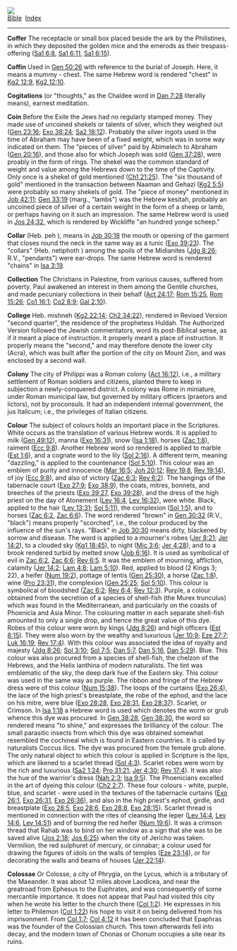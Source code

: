 [![](../../cdshop/ithlogo.png)](../../index)  
[Bible](../index)  [Index](index) 

------------------------------------------------------------------------

<span id="000">**Coffer**</span> The receptacle or small box placed
beside the ark by the Philistines, in which they deposited the golden
mice and the emerods as their trespass-offering ([Sa1
6:8](../kjv/sa1006.htm#008), [Sa1 6:11](../kjv/sa1006.htm#011), [Sa1
6:15](../kjv/sa1006.htm#015)).

<span id="001">**Coffin**</span> Used in [Gen
50:26](../kjv/gen050.htm#026) with reference to the burial of Joseph.
Here, it means a mummy - chest. The same Hebrew word is rendered "chest"
in [Kg2 12:9](../kjv/kg2012.htm#009), [Kg2
12:10](../kjv/kg2012.htm#010).

<span id="002">**Cogitations**</span> (or "thoughts," as the Chaldee
word in [Dan 7:28](../kjv/dan007.htm#028) literally means), earnest
meditation.

<span id="003">**Coin**</span> Before the Exile the Jews had no
regularly stamped money. They made use of uncoined shekels or talents of
silver, which they weighed out ([Gen 23:16](../kjv/gen023.htm#016); [Exo
38:24](../kjv/exo038.htm#024); [Sa2 18:12](../kjv/sa2018.htm#012)).
Probably the silver ingots used in the time of Abraham may have been of
a fixed weight, which was in some way indicated on them. The "pieces of
silver" paid by Abimelech to Abraham ([Gen
20:16](../kjv/gen020.htm#016)), and those also for which Joseph was sold
([Gen 37:28](../kjv/gen037.htm#028)), were proably in the form of rings.
The shekel was the common standard of weight and value among the Hebrews
down to the time of the Captivity. Only once is a shekel of gold
mentioned ([Ch1 21:25](../kjv/ch1021.htm#025)). The "six thousand of
gold" mentioned in the transaction between Naaman and Gehazi ([Kg2
5:5](../kjv/kg2005.htm#005)) were probably so many shekels of gold. The
"piece of money" mentioned in [Job 42:11](../kjv/job042.htm#011); [Gen
33:19](../kjv/gen033.htm#019) (marg., "lambs") was the Hebrew kesitah,
probably an uncoined piece of silver of a certain weight in the form of
a sheep or lamb, or perhaps having on it such an impression. The same
Hebrew word is used in [Jos 24:32](../kjv/jos024.htm#032), which is
rendered by Wickliffe "an hundred yonge scheep."

<span id="004">**Collar**</span> (Heb. peh ), means in [Job
30:18](../kjv/job030.htm#018) the mouth or opening of the garment that
closes round the neck in the same way as a tunic ([Exo
39:23](../kjv/exo039.htm#023)). The "collars" (Heb. netiphoth ) among
the spoils of the Midianites ([Jdg 8:26](../kjv/jdg008.htm#026); R.V.,
"pendants") were ear-drops. The same Hebrew word is rendered "chains" in
[Isa 3:19](../kjv/isa003.htm#019).

<span id="005">**Collection**</span> The Christians in Palestine, from
various causes, suffered from poverty. Paul awakened an interest in them
among the Gentile churches, and made pecuniary collections in their
behalf ([Act 24:17](../kjv/act024.htm#017); [Rom
15:25](../kjv/rom015.htm#025), [Rom 15:26](../kjv/rom015.htm#026); [Co1
16:1](../kjv/co1016.htm#001); [Co2 8:9](../kjv/co2008.htm#009); [Gal
2:10](../kjv/gal002.htm#010)).

<span id="006">**College**</span> Heb. mishneh ([Kg2
22:14](../kjv/kg2022.htm#014); [Ch2 34:22](../kjv/ch2034.htm#022)),
rendered in Revised Version "second quarter", the residence of the
prophetess Huldah. The Authorized Version followed the Jewish
commentators, word its post-Biblical sense, as if it meant a place of
instruction. It properly meant a place of instruction. It properly means
the "second," and may therefore denote the lower city (Acra), which was
built after the portion of the city on Mount Zion, and was enclosed by a
second wall.

<span id="007">**Colony**</span> The city of Philippi was a Roman colony
([Act 16:12](../kjv/act016.htm#012)), i.e., a military settlement of
Roman soldiers and citizens, planted there to keep in subjection a
newly-conquered district. A colony was Rome in miniature, under Roman
municipal law, but governed by military officers (praetors and lictors),
not by proconsuls. It had an independent internal government, the jus
Italicum; i.e., the privileges of Italian citizens.

<span id="008">**Colour**</span> The subject of colours holds an
important place in the Scriptures. White occurs as the translation of
various Hebrew words. It is applied to milk ([Gen
49:12](../kjv/gen049.htm#012)), manna ([Exo
16:31](../kjv/exo016.htm#031)), snow ([Isa
1:18](../kjv/isa001.htm#018)), horses ([Zac
1:8](../kjv/zac001.htm#008)), raiment ([Ecc
9:8](../kjv/ecc009.htm#008)). Another Hebrew word so rendered is applied
to marble ([Est 1:6](../kjv/est001.htm#006)), and a cognate word to the
lily ([Sol 2:16](../kjv/sol002.htm#016)). A different term, meaning
"dazzling," is applied to the countenance ([Sol
5:10](../kjv/sol005.htm#010)). This colour was an emblem of purity and
innocence ([Mar 16:5](../kjv/mar016.htm#005); [Joh
20:12](../kjv/joh020.htm#012); [Rev 19:8](../kjv/rev019.htm#008), [Rev
19:14](../kjv/rev019.htm#014)), of joy ([Ecc
9:8](../kjv/ecc009.htm#008)), and also of victory ([Zac
6:3](../kjv/zac006.htm#003); [Rev 6:2](../kjv/rev006.htm#002)). The
hangings of the tabernacle court ([Exo 27:9](../kjv/exo027.htm#009);
[Exo 38:9](../kjv/exo038.htm#009)), the coats, mitres, bonnets, and
breeches of the priests ([Exo 39:27](../kjv/exo039.htm#027), [Exo
39:28](../kjv/exo039.htm#028)), and the dress of the high priest on the
day of Atonement ([Lev 16:4](../kjv/lev016.htm#004), [Lev
16:32](../kjv/lev016.htm#032)), were white. Black, applied to the hair
([Lev 13:31](../kjv/lev013.htm#031); [Sol 5:11](../kjv/sol005.htm#011)),
the complexion ([Sol 1:5](../kjv/sol001.htm#005)), and to horses ([Zac
6:2](../kjv/zac006.htm#002), [Zac 6:6](../kjv/zac006.htm#006)). The word
rendered "brown" in [Gen 30:32](../kjv/gen030.htm#032) (R.V., "black")
means properly "scorched", i.e., the colour produced by the influence of
the sun's rays. "Black" in [Job 30:30](../kjv/job030.htm#030) means
dirty, blackened by sorrow and disease. The word is applied to a
mourner's robes ([Jer 8:21](../kjv/jer008.htm#021); [Jer
14:2](../kjv/jer014.htm#002)), to a clouded sky ([Kg1
18:45](../kjv/kg1018.htm#045)), to night ([Mic
3:6](../kjv/mic003.htm#006); [Jer 4:28](../kjv/jer004.htm#028)), and to
a brook rendered turbid by melted snow ([Job
6:16](../kjv/job006.htm#016)). It is used as symbolical of evil in [Zac
6:2](../kjv/zac006.htm#002), [Zac 6:6](../kjv/zac006.htm#006); [Rev
6:5](../kjv/rev006.htm#005). It was the emblem of mourning, affliction,
calamity ([Jer 14:2](../kjv/jer014.htm#002); [Lam
4:8](../kjv/lam004.htm#008); [Lam 5:10](../kjv/lam005.htm#010)). Red,
applied to blood (2 Kings 3; 22), a heifer ([Num
19:2](../kjv/num019.htm#002)), pottage of lentis ([Gen
25:30](../kjv/gen025.htm#030)), a horse ([Zac
1:8](../kjv/zac001.htm#008)), wine ([Pro 23:31](../kjv/pro023.htm#031)),
the complexion ([Gen 25:25](../kjv/gen025.htm#025); [Sol
5:10](../kjv/sol005.htm#010)). This colour is symbolical of bloodshed
([Zac 6:2](../kjv/zac006.htm#002); [Rev 6:4](../kjv/rev006.htm#004);
[Rev 12:3](../kjv/rev012.htm#003)). Purple, a colour obtained from the
secretion of a species of shell-fish (the Murex trunculus) which was
found in the Mediterranean, and particularly on the coasts of Phoenicia
and Asia Minor. The colouring matter in each separate shell-fish
amounted to only a single drop, and hence the great value of this dye.
Robes of this colour were worn by kings ([Jdg
8:26](../kjv/jdg008.htm#026)) and high officers ([Est
8:15](../kjv/est008.htm#015)). They were also worn by the wealthy and
luxurious ([Jer 10:9](../kjv/jer010.htm#009); [Eze
27:7](../kjv/eze027.htm#007); [Luk 16:19](../kjv/luk016.htm#019); [Rev
17:4](../kjv/rev017.htm#004)). With this colour was associated the idea
of royalty and majesty ([Jdg 8:26](../kjv/jdg008.htm#026); [Sol
3:10](../kjv/sol003.htm#010); [Sol 7:5](../kjv/sol007.htm#005); [Dan
5:7](../kjv/dan005.htm#007), [Dan 5:16](../kjv/dan005.htm#016), [Dan
5:29](../kjv/dan005.htm#029)). Blue. This colour was also procured from
a species of shell-fish, the chelzon of the Hebrews, and the Helix
ianthina of modern naturalists. The tint was emblematic of the sky, the
deep dark hue of the Eastern sky. This colour was used in the same way
as purple. The ribbon and fringe of the Hebrew dress were of this colour
([Num 15:38](../kjv/num015.htm#038)). The loops of the curtains ([Exo
26:4](../kjv/exo026.htm#004)), the lace of the high priest's
breastplate, the robe of the ephod, and the lace on his mitre, were blue
([Exo 28:28](../kjv/exo028.htm#028), [Exo 28:31](../kjv/exo028.htm#031),
[Exo 28:37](../kjv/exo028.htm#037)). Scarlet, or Crimson. In [Isa
1:18](../kjv/isa001.htm#018) a Hebrew word is used which denotes the
worm or grub whence this dye was procured. In [Gen
38:28](../kjv/gen038.htm#028), [Gen 38:30](../kjv/gen038.htm#030), the
word so rendered means "to shine," and expresses the brilliancy of the
colour. The small parasitic insects from which this dye was obtained
somewhat resembled the cochineal which is found in Eastern countries. It
is called by naturalists Coccus ilics. The dye was procured from the
female grub alone. The only natural object to which this colour is
applied in Scripture is the lips, which are likened to a scarlet thread
([Sol 4:3](../kjv/sol004.htm#003)). Scarlet robes were worn by the rich
and luxurious ([Sa2 1:24](../kjv/sa2001.htm#024); [Pro
31:21](../kjv/pro031.htm#021); [Jer 4:30](../kjv/jer004.htm#030); [Rev
17:4](../kjv/rev017.htm#004)). It was also the hue of the warrior's
dress ([Nah 2:3](../kjv/nah002.htm#003); [Isa
9:5](../kjv/isa009.htm#005)). The Phoenicians excelled in the art of
dyeing this colour ([Ch2 2:7](../kjv/ch2002.htm#007)). These four
colours - white, purple, blue, and scarlet - were used in the textures
of the tabernacle curtains ([Exo 26:1](../kjv/exo026.htm#001), [Exo
26:31](../kjv/exo026.htm#031), [Exo 26:36](../kjv/exo026.htm#036)), and
also in the high priest's ephod, girdle, and breastplate ([Exo
28:5](../kjv/exo028.htm#005), [Exo 28:6](../kjv/exo028.htm#006), [Exo
28:8](../kjv/exo028.htm#008), [Exo 28:15](../kjv/exo028.htm#015)).
Scarlet thread is mentioned in connection with the rites of cleansing
the leper ([Lev 14:4](../kjv/lev014.htm#004), [Lev
14:6](../kjv/lev014.htm#006), [Lev 14:51](../kjv/lev014.htm#051)) and of
burning the red heifer ([Num 19:6](../kjv/num019.htm#006)). It was a
crimson thread that Rahab was to bind on her window as a sign that she
was to be saved alive ([Jos 2:18](../kjv/jos002.htm#018); [Jos
6:25](../kjv/jos006.htm#025)) when the city of Jericho was taken.
Vermilion, the red sulphuret of mercury, or cinnabar; a colour used for
drawing the figures of idols on the walls of temples ([Eze
23:14](../kjv/eze023.htm#014)), or for decorating the walls and beams of
houses ([Jer 22:14](../kjv/jer022.htm#014)).

<span id="009">**Colossae**</span> Or Colosse, a city of Phrygia, on the
Lycus, which is a tributary of the Maeander. It was about 12 miles above
Laodicea, and near the greatroad from Ephesus to the Euphrates, and was
consequently of some mercantile importance. It does not appear that Paul
had visited this city when he wrote his letter to the church there ([Col
1:2](../kjv/col001.htm#002)). He expresses in his letter to Philemon
([Col 1:22](../kjv/col001.htm#022)) his hope to visit it on being
delivered from his imprisonment. From [Col 1:7](../kjv/col001.htm#007);
[Col 4:12](../kjv/col004.htm#012) it has been concluded that Epaphras
was the founder of the Colossian church. This town afterwards fell into
decay, and the modern town of Chonas or Chonum occupies a site near its
ruins.
